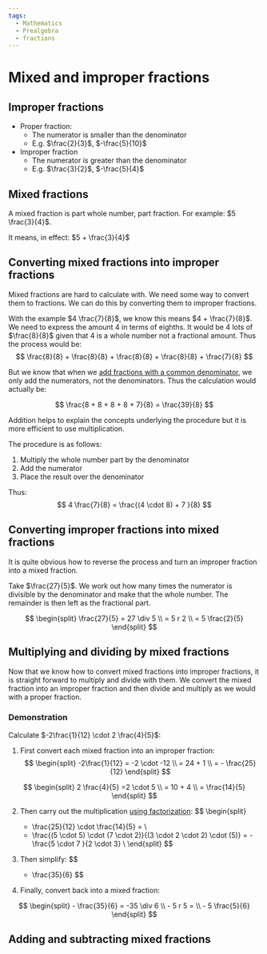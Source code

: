 ```yaml
---
tags:
  - Mathematics
  - Prealgebra
  - fractions
---
```


# Mixed and improper fractions

## Improper fractions

* Proper fraction:
  * The numerator is smaller than the denominator
  * E.g. $\frac{2}{3}$, $-\frac{5}{10}$
* Improper fraction
  * The numerator is greater than the denominator
  * E.g. $\frac{3}{2}$, $-\frac{5}{4}$

## Mixed fractions
A mixed fraction is part whole number, part fraction. For example: $5 \frac{3}{4}$.

It means, in effect: $5 + \frac{3}{4}$

## Converting mixed fractions into improper fractions
Mixed fractions are hard to calculate with. We need some way to convert them to fractions. We can do this by converting them to improper fractions.

With the example $4 \frac{7}{8}$, we know this means $4 + \frac{7}{8}$. We need to express the amount 4 in terms of eighths. It would be 4 lots of $\frac{8}{8}$ given that 4 is a whole number not a fractional amount. Thus the process would be:
$$
    \frac{8}{8} + \frac{8}{8} + \frac{8}{8} + \frac{8}{8} + \frac{7}{8}
$$

But we know that when we [add fractions with a common denominator](./Add_Subtract_Fractions.md#adding-subracting-fractions-with-common-denominators), we only add the numerators, not the denominators. Thus the calculation would actually be:

$$
\frac{8 + 8 + 8 + 8 + 7}{8} = \frac{39}{8}
$$
  
Addition helps to explain the concepts underlying the procedure but it is more efficient to use multiplication.

The procedure is as follows:
1. Multiply the whole number part by the denominator
2. Add the numerator
3. Place the result over the denominator

Thus:
$$
    4 \frac{7}{8} = \frac{(4 \cdot 8) + 7 }{8}
$$

## Converting improper fractions into mixed fractions 
It is quite obvious how to reverse the process and turn an improper fraction into a mixed fraction. 

Take $\frac{27}{5}$. We work out how many times the numerator is divisible by the denominator and make that the whole number. The remainder is then left as the fractional part.

$$
\begin{split}
\frac{27}{5} = 27 \div 5  \\
= 5 r 2 \\
= 5 \frac{2}{5}
\end{split}
$$

##  Multiplying and dividing by mixed fractions
Now that we know how to convert mixed fractions into improper fractions, it is straight forward to multiply and divide with them. We convert the mixed fraction into an improper fraction and then divide and multiply as we would with a proper fraction. 

### Demonstration

Calculate $-2\frac{1}{12} \cdot 2 \frac{4}{5}$:

1. First convert each mixed fraction into an improper fraction:
  $$
    \begin{split}
    -2\frac{1}{12} = -2 \cdot -12  \\
    = 24 + 1 \\
    = - \frac{25}{12}
    \end{split} 
  $$

  $$
  \begin{split}
    2 \frac{4}{5} =2 \cdot 5 \\
    = 10 + 4 \\ 
    = \frac{14}{5}
  \end{split} 
  $$

2. Then carry out the multiplication [using factorization](./Multiplying_fractions.md#prime-factorisation-in-place):
  $$
    \begin{split}
    - \frac{25}{12} \cdot \frac{14}{5} = \\
   - \frac{(5 \cdot 5) \cdot (7 \cdot 2)}{(3 \cdot 2 \cdot 2) \cdot (5)} = - \frac{5 \cdot 7 }{2 \cdot 3} \\
    \end{split} 
  $$

3. Then simplify:
  $$
    - \frac{35}{6}
  $$

4. Finally, convert back into a mixed fraction:
  
  $$
    \begin{split}
    - \frac{35}{6} = -35 \div 6 \\
    -  5 r 5 = \\ 
    - 5 \frac{5}{6}
    \end{split} 
  $$

  ## Adding and subtracting mixed fractions
  